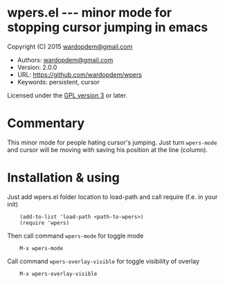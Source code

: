 # wpers.el --- minor mode for stopping cursor jumping in emacs

Copyright (C) 2015 <wardopdem@gmail.com>

* Authors:         wardopdem@gmail.com
* Version:         2.0.0
* URL:             <https://github.com/wardopdem/wpers>
* Keywords:        persistent, cursor

Licensed under the [GPL version 3](http://www.gnu.org/licenses/) or later.

# Commentary

This minor mode for people hating cursor's jumping.
Just turn `wpers-mode` and cursor will be moving
with saving his position at the line (column).

# Installation & using

Just add wpers.el folder location to load-path and call require (f.e. in your init)

        (add-to-list 'load-path <path-to-wpers>)
        (require 'wpers)

Then call command `wpers-mode` for toggle mode

        M-x wpers-mode

Call command `wpers-overlay-visible` for toggle visibility of overlay

        M-x wpers-overlay-visible